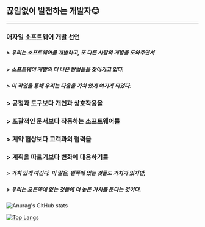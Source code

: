 ## 끊임없이 발전하는 개발자😊

---
### 애자일 소프트웨어 개발 선언
##### > 우리는 소프트웨어를 개발하고, 또 다른 사람의 개발을 도와주면서
##### > 소프트웨어 개발의 더 나은 방법들을 찾아가고 있다.
##### > 이 작업을 통해 우리는 다음을 가치 있게 여기게 되었다.
### > 공정과 도구보다 개인과 상호작용을
### > 포괄적인 문서보다 작동하는 소프트웨어를
### > 계약 협상보다 고객과의 협력을
### > 계획을 따르기보다 변화에 대응하기를
##### > 가치 있게 여긴다. 이 말은, 왼쪽에 있는 것들도 가치가 있지만,
##### > 우리는 오른쪽에 있는 것들에 더 높은 가치를 둔다는 것이다.


<!--
**https://github.com/anuraghazra/github-readme-stats/blob/master/docs/readme_kr.md
**Hooneats/Hooneats** is a ✨ _special_ ✨ repository because its `README.md` (this file) appears on your GitHub profile.

Here are some ideas to get you started:

- 🔭 I’m currently working on ...
- 🌱 I’m currently learning ...
- 👯 I’m looking to collaborate on ...
- 🤔 I’m looking for help with ...
- 💬 Ask me about ...
- 📫 How to reach me: ...
- 😄 Pronouns: ...
- ⚡ Fun fact: ...
-->

<!-- 총 커밋 수에 비공개 기여도 (private contribs) 수 추가하기 -->
<!-- 아이콘 표시하기 -->
![Anurag's GitHub stats](https://github-readme-stats.vercel.app/api?username=Hooneats&show_icons=true&count_private=true&hide=contribs,prs)

[![Top Langs](https://github-readme-stats.vercel.app/api/top-langs/?username=Hooneats&layout=compact&hide=TeX,css,html)](https://github.com/Hooneats)






